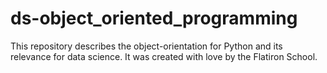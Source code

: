 # ds-object_oriented_programming

This repository describes the object-orientation for Python and its relevance for data science. It was created with love by the Flatiron School.
